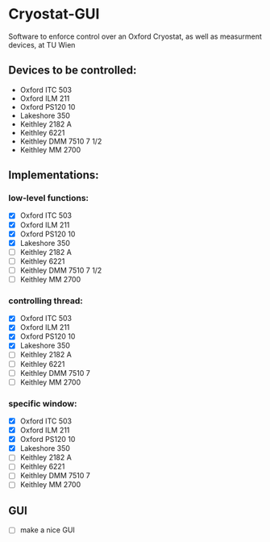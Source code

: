 # Cryostat-GUI
Software to enforce control over an Oxford Cryostat, as well as measurment devices, at TU Wien

## Devices to be controlled: 
- Oxford ITC 503
- Oxford ILM 211
- Oxford PS120 10
- Lakeshore 350
- Keithley 2182 A
- Keithley 6221
- Keithley DMM 7510 7 1/2
- Keithley MM 2700

## Implementations: 
### low-level functions: 
- [x] Oxford ITC 503
- [x] Oxford ILM 211
- [x] Oxford PS120 10
- [x] Lakeshore 350
- [ ] Keithley 2182 A
- [ ] Keithley 6221
- [ ] Keithley DMM 7510 7 1/2
- [ ] Keithley MM 2700

### controlling thread: 
- [x] Oxford ITC 503
- [x] Oxford ILM 211
- [x] Oxford PS120 10
- [x] Lakeshore 350
- [ ] Keithley 2182 A
- [ ] Keithley 6221
- [ ] Keithley DMM 7510 7 
- [ ] Keithley MM 2700

### specific window:
- [x] Oxford ITC 503
- [x] Oxford ILM 211
- [x] Oxford PS120 10
- [x] Lakeshore 350
- [ ] Keithley 2182 A
- [ ] Keithley 6221
- [ ] Keithley DMM 7510 7 
- [ ] Keithley MM 2700

## GUI 
- [ ] make a nice GUI
